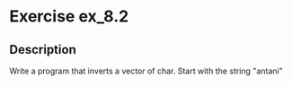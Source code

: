 # Exercise ex_8.2

## Description
Write a program that inverts a vector of char. Start with the string "antani"
